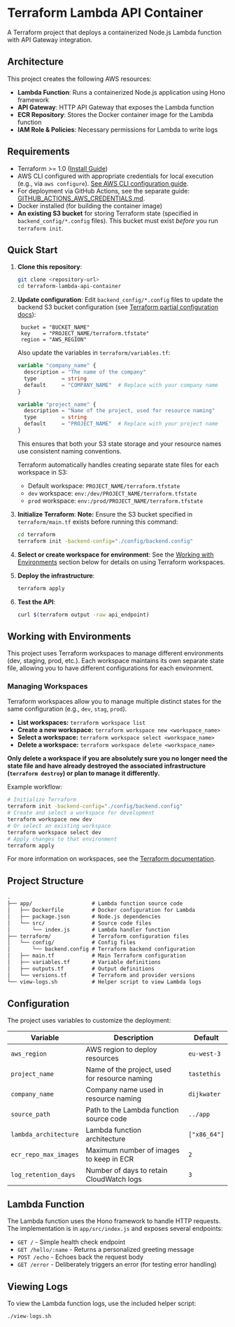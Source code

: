 # Terraform Lambda API Container

A Terraform project that deploys a containerized Node.js Lambda function with API Gateway integration.

## Architecture

This project creates the following AWS resources:

- **Lambda Function**: Runs a containerized Node.js application using Hono framework
- **API Gateway**: HTTP API Gateway that exposes the Lambda function
- **ECR Repository**: Stores the Docker container image for the Lambda function
- **IAM Role & Policies**: Necessary permissions for Lambda to write logs

## Requirements

- Terraform >= 1.0 ([Install Guide](https://developer.hashicorp.com/terraform/tutorials/aws-get-started/install-cli))
- AWS CLI configured with appropriate credentials for local execution (e.g., via `aws configure`). [See AWS CLI configuration guide](https://docs.aws.amazon.com/cli/latest/userguide/cli-configure-quickstart.html).
- For deployment via GitHub Actions, see the separate guide: [GITHUB_ACTIONS_AWS_CREDENTIALS.md](./GITHUB_ACTIONS_AWS_CREDENTIALS.md).
- Docker installed (for building the container image)
- **An existing S3 bucket** for storing Terraform state (specified in `backend_config/*.config` files). This bucket must exist *before* you run `terraform init`.

## Quick Start

1. **Clone this repository**:

   ```bash
   git clone <repository-url>
   cd terraform-lambda-api-container
   ```

2. **Update configuration**:
   Edit `backend_config/*.config` files to update the backend S3 bucket configuration (see [Terraform partial configuration docs](https://developer.hashicorp.com/terraform/language/backend#partial-configuration)):

   ```config
    bucket = "BUCKET_NAME" 
    key    = "PROJECT_NAME/terraform.tfstate"
    region = "AWS_REGION"
   ```

   Also update the variables in `terraform/variables.tf`:

   ```terraform
   variable "company_name" {
     description = "The name of the company"
     type        = string
     default     = "COMPANY_NAME"  # Replace with your company name
   }
   
   variable "project_name" {
     description = "Name of the project, used for resource naming"
     type        = string
     default     = "PROJECT_NAME"  # Replace with your project name
   }
   ```

   This ensures that both your S3 state storage and your resource names use consistent naming conventions.

   Terraform automatically handles creating separate state files for each workspace in S3:
   - Default workspace: `PROJECT_NAME/terraform.tfstate`
   - `dev` workspace: `env:/dev/PROJECT_NAME/terraform.tfstate`
   - `prod` workspace: `env:/prod/PROJECT_NAME/terraform.tfstate`

3. **Initialize Terraform**:
   **Note:** Ensure the S3 bucket specified in `terraform/main.tf` exists before running this command:

   ```bash
   cd terraform
   terraform init -backend-config="./config/backend.config"
   ```

4. **Select or create workspace for environment**:
   See the [Working with Environments](#working-with-environments) section below for details on using Terraform workspaces.

5. **Deploy the infrastructure**:

   ```bash
   terraform apply
   ```

6. **Test the API**:

   ```bash
   curl $(terraform output -raw api_endpoint)
   ```

## Working with Environments

This project uses Terraform workspaces to manage different environments (dev, staging, prod, etc.). Each workspace maintains its own separate state file, allowing you to have different configurations for each environment.

### Managing Workspaces

Terraform workspaces allow you to manage multiple distinct states for the same configuration (e.g., `dev`, `stag`, `prod`).

- **List workspaces:** `terraform workspace list`
- **Create a new workspace:** `terraform workspace new <workspace_name>`
- **Select a workspace:** `terraform workspace select <workspace_name>`
- **Delete a workspace:** `terraform workspace delete <workspace_name>`

**Only delete a workspace if you are absolutely sure you no longer need the state file and have already destroyed the associated infrastructure (`terraform destroy`) or plan to manage it differently.**

Example workflow:

```bash
# Initialize Terraform
terraform init -backend-config="./config/backend.config"
# Create and select a workspace for development
terraform workspace new dev
# Or select an existing workspace
terraform workspace select dev
# Apply changes to that environment
terraform apply
```

For more information on workspaces, see the [Terraform documentation](https://developer.hashicorp.com/terraform/language/state/workspaces).

## Project Structure

```txt
.
├── app/                   # Lambda function source code
│   ├── Dockerfile         # Docker configuration for Lambda
│   ├── package.json       # Node.js dependencies
│   └── src/               # Source code files
│       └── index.js       # Lambda handler function
├── terraform/             # Terraform configuration files
│   └── config/            # Config files
│       └── backend.config # Terraform backend configuration
│   ├── main.tf            # Main Terraform configuration
│   ├── variables.tf       # Variable definitions
│   ├── outputs.tf         # Output definitions
│   └── versions.tf        # Terraform and provider versions
└── view-logs.sh           # Helper script to view Lambda logs
```

## Configuration

The project uses variables to customize the deployment:

| Variable | Description | Default |
|----------|-------------|---------|
| `aws_region` | AWS region to deploy resources | `eu-west-3` |
| `project_name` | Name of the project, used for resource naming | `tastethis` |
| `company_name` | Company name used in resource naming | `dijkwater` |
| `source_path` | Path to the Lambda function source code | `../app` |
| `lambda_architecture` | Lambda function architecture | `["x86_64"]` |
| `ecr_repo_max_images` | Maximum number of images to keep in ECR | `2` |
| `log_retention_days` | Number of days to retain CloudWatch logs | `3` |

## Lambda Function

The Lambda function uses the Hono framework to handle HTTP requests. The implementation is in `app/src/index.js` and exposes several endpoints:

- `GET /` - Simple health check endpoint
- `GET /hello/:name` - Returns a personalized greeting message
- `POST /echo` - Echoes back the request body
- `GET /error` - Deliberately triggers an error (for testing error handling)

## Viewing Logs

To view the Lambda function logs, use the included helper script:

```bash
./view-logs.sh
```

